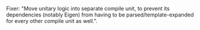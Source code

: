 Fixer: "Move unitary logic into separate compile unit, to prevent its dependencies (notably Eigen) from having to be parsed/template-expanded for every other compile unit as well.".